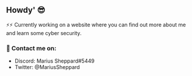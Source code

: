 ## Howdy' 😎

⚡⚡ Currently working on a website where you can find out more about me and learn some cyber security.  

### 💬 Contact me on:
* Discord: Marius Sheppard#5449  
* Twitter: @MariusSheppard  
